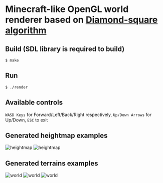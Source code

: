 # Minecraft-like OpenGL world renderer based on [Diamond-square algorithm](https://en.wikipedia.org/wiki/Diamond-square_algorithm)
## Build (SDL library is required to build)
```$ make```
## Run
```$ ./render```
## Available controls
```WASD Keys``` for Forward/Left/Back/Right respectively, ```Up/Down Arrows``` for Up/Down, ```ESC``` to exit
## Generated heightmap examples
![heightmap](https://raw.githubusercontent.com/zakirullin/world-render/master/screenshots/heightmap.bmp)
![heightmap](https://raw.githubusercontent.com/zakirullin/world-render/master/screenshots/heightmap2.bmp)
## Generated terrains examples
![world](https://raw.githubusercontent.com/zakirullin/world-render/master/screenshots/scr9.png)
![world](https://raw.githubusercontent.com/zakirullin/world-render/master/screenshots/scr16.png)
![world](https://raw.githubusercontent.com/zakirullin/world-render/master/screenshots/scr8.png)
